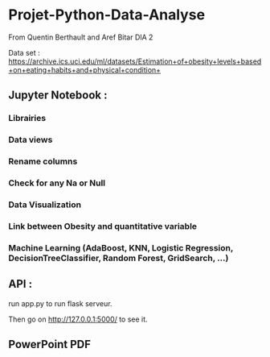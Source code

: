 # Projet-Python-Data-Analyse

From Quentin Berthault and Aref Bitar DIA 2

Data set : https://archive.ics.uci.edu/ml/datasets/Estimation+of+obesity+levels+based+on+eating+habits+and+physical+condition+

## Jupyter Notebook :
  ### Librairies
  ### Data views
  ### Rename columns
  ### Check for any Na or Null
  ### Data Visualization 
  ### Link between Obesity and quantitative variable 
  ### Machine Learning (AdaBoost, KNN, Logistic Regression, DecisionTreeClassifier, Random Forest, GridSearch, ...)

   
## API :
run app.py to run flask serveur.

Then go on http://127.0.0.1:5000/  to see it.


## PowerPoint PDF

